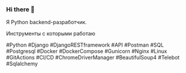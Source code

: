 ### Hi there 👋
Я Python backend-разработчик.

Инструменты с которыми работаю 

#Python #Django #DjangoRESTframework #API #Postman #SQL #Postgresql #Docker #DockerCompose 
#Gunicorn #Nginx #Linux #GitActions #CI/CD #ChromeDriverManager #BeautifulSoup4 #Telebot #Sqlalchemy
